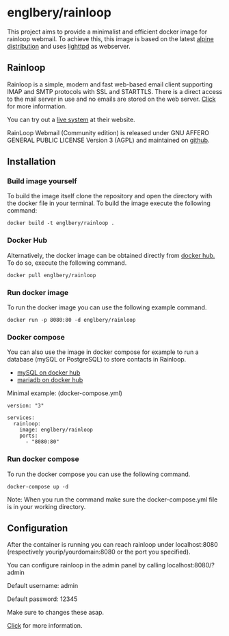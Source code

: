 # englbery/rainloop
This project aims to provide a minimalist and efficient docker image for rainloop webmail. 
To achieve this, this image is based on the latest [alpine distribution](https://alpinelinux.org/) and uses [lighttpd](https://www.lighttpd.net/) as webserver. 

## Rainloop

Rainloop is a simple, modern and fast web-based email client supporting IMAP and SMTP protocols with SSL and STARTTLS. There is a direct access to the mail server in use and no emails are stored on the web server. [Click](https://www.rainloop.net/features/) for more information. 

You can try out a [live system](https://www.rainloop.net/try-now/) at their website.

RainLoop Webmail (Community edition) is released under GNU AFFERO GENERAL PUBLIC LICENSE Version 3 (AGPL) and maintained on [github](https://github.com/RainLoop/rainloop-webmail).

## Installation
### Build image yourself
To build the image itself clone the repository and open the directory with the docker file in your terminal. 
To build the image execute the following command:

    docker build -t englbery/rainloop .

### Docker Hub
Alternatively, the docker image can be obtained directly from [docker hub.](https://hub.docker.com/) To do so, execute the following command.

    docker pull englbery/rainloop
    
### Run docker image
To run the docker image you can use the following example command.
```
docker run -p 8080:80 -d englbery/rainloop
``` 

### Docker compose
You can also use the image in docker compose for example to run a database (mySQL or PostgreSQL) to store contacts in Rainloop.
 - [mySQL on docker hub](https://hub.docker.com/_/mysql)
 - [mariadb on docker hub](https://hub.docker.com/_/mariadb)

Minimal example: (docker-compose.yml)
```
version: "3"

services:
  rainloop:
    image: englbery/rainloop
    ports:
      - "8080:80"
```

### Run docker compose 
To run the docker compose you can use the following command.
```
docker-compose up -d
```
Note: When you run the command make sure the docker-compose.yml file is in your working directory. 

## Configuration

After the container is running you can reach rainloop under localhost:8080 (respectively yourip/yourdomain:8080 or the port you specified).

You can configure rainloop in the admin panel by calling localhost:8080/?admin

Default username: admin

Default password: 12345

Make sure to changes these asap.

[Click](https://www.rainloop.net/docs/configuration/) for more information. 
